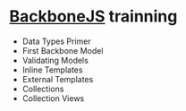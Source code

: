 # [BackboneJS](http://backbonejs.org/) trainning

* Data Types Primer
* First Backbone Model
* Validating Models
* Inline Templates
* External Templates
* Collections
* Collection Views